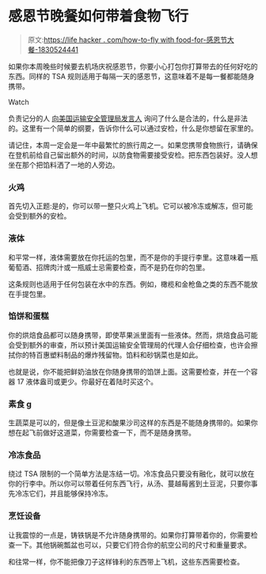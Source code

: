 # 感恩节晚餐如何带着食物飞行

> 原文:[https://life hacker . com/how-to-fly with food-for-感恩节大餐-1830524441](https://lifehacker.com/how-to-fly-with-food-for-thanksgiving-dinner-1830524441)

如果你本周晚些时候要去机场庆祝感恩节，你要小心打包你打算带去的任何好吃的东西。同样的 TSA 规则适用于每隔一天的感恩节，这意味着不是每一餐都能随身携带。

Watch

负责记分的人 [向美国运输安全管理局发言人](https://thepointsguy.com/news/how-to-travel-through-the-airport-with-thanksgiving-dinner/) 询问了什么是合法的，什么是非法的。这里有一个简单的纲要，告诉你什么可以通过安检，什么是你想留在家里的。

请记住，本周一定会是一年中最繁忙的旅行周之一。如果您携带食物旅行，请确保在登机前给自己留出额外的时间，以防食物需要接受安检。把东西包装好。没人想坐在那个把馅料洒了一地的人旁边。

### 火鸡

首先切入正题:是的，你可以带一整只火鸡上飞机。它可以被冷冻或解冻，但可能会受到额外的安检。

### 液体

和平常一样，液体需要放在你托运的包里，而不是你的手提行李里。这意味着一瓶葡萄酒、招牌肉汁或一瓶威士忌需要检查，而不是扔在你的包里。

这条规则也适用于任何包装在水中的东西。例如，橄榄和金枪鱼之类的东西不能放在手提包里。

### 馅饼和蛋糕

你的烘焙食品都可以随身携带，即使苹果派里面有一些液体。然而，烘焙食品可能会受到额外的审查，所以预计美国运输安全管理局的代理人会仔细检查，也许会擦拭你的特百惠塑料制品的爆炸残留物。馅料和砂锅菜也是如此。

也就是说，你不能把鲜奶油放在你随身携带的馅饼上面。这需要检查，并在一个容器 17 液体盎司或更少。你最好在着陆时买这个。

### 素食 g

生蔬菜是可以的，但是像土豆泥和酸果沙司这样的东西是不能随身携带的。如果你想在起飞前做好这道菜，你需要检查一下，而不是随身携带。

### 冷冻食品

绕过 TSA 限制的一个简单方法是冻结一切。冷冻食品只要没有融化，就可以放在你的行李中。所以你可以带着任何东西飞行，从汤、蔓越莓酱到土豆泥，只要你事先冷冻它们，并且能够保持冷冻。

### 烹饪设备

让我震惊的一点是，铸铁锅是不允许随身携带的。如果你打算带着你的，你需要检查一下。其他锅碗瓢盆也可以，只要它们符合你的航空公司的尺寸和重量要求。

和往常一样，你不能把像刀子这样锋利的东西带上飞机，这些东西需要检查。